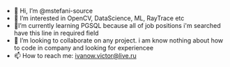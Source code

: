 - 👋 Hi, I’m @mstefani-source
- 👀 I’m interested in OpenCV, DataScience, ML, RayTrace etc
- 🌱I’m currently learning PGSQL because all of job positions i'm searched have this line in required field
- 💞️ I’m looking to collaborate on any project. i am know nothing about how to code in company and looking for experiencee
- 📫 How to reach me: ivanow.victor@live.ru
